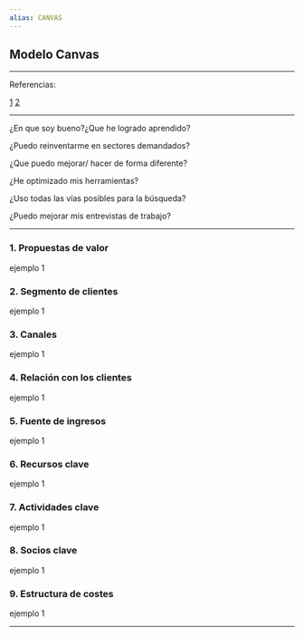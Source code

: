 ```yaml
---
alias: CANVAS
---
```


## Modelo Canvas

---

Referencias:

[1](https://www.zendesk.com.mx/blog/modelo-canvas-que-es/)
[2](https://economipedia.com/definiciones/modelo-canvas.html)

---

¿En que soy bueno?¿Que he logrado aprendido?

¿Puedo reinventarme en sectores demandados?

¿Que puedo mejorar/ hacer de forma diferente?

¿He optimizado mis herramientas?

¿Uso todas las vías posibles para la búsqueda?

¿Puedo mejorar mis entrevistas de trabajo?

---

### 1. Propuestas de valor
ejemplo 1

### 2. Segmento de clientes
ejemplo 1

### 3. Canales
ejemplo 1

### 4. Relación con los clientes
ejemplo 1

### 5. Fuente de ingresos
ejemplo 1

### 6. Recursos clave
ejemplo 1

### 7. Actividades clave
ejemplo 1

### 8. Socios clave
ejemplo 1

### 9. Estructura de costes
ejemplo 1


---